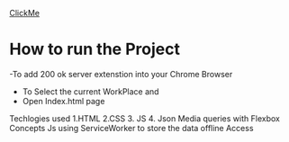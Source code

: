 [ClickMe](https://swamykankipati.github.io/Resume-SwamyKankipati/)
# How to run the Project 
 -To add 200 ok server extenstion into your Chrome Browser 
 - To Select the current WorkPlace and
 - Open Index.html page 

Techlogies used 
1.HTML
2.CSS
3. JS
4. Json
Media queries with Flexbox Concepts 
Js using ServiceWorker to store the data offline Access
